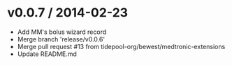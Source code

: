 
v0.0.7 / 2014-02-23
==================

 * Add MM's bolus wizard record
 * Merge branch 'release/v0.0.6'
 * Merge pull request #13 from tidepool-org/bewest/medtronic-extensions
 * Update README.md
